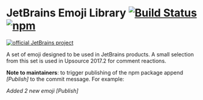 # JetBrains Emoji Library [![Build Status][ci-img]][ci] [![npm][npm-img]][npm]

[![official JetBrains project](http://jb.gg/badges/official-flat-square.svg)](https://confluence.jetbrains.com/display/ALL/JetBrains+on+GitHub)

A set of emoji designed to be used in JetBrains products. A small selection from this set is used in Upsource 2017.2 for comment reactions.

**Note to maintainers**: to trigger publishing of the npm package append *\[Publish\]* to the commit message. For example:

*Added 2 new emoji \[Publish\]*

[ci]: https://teamcity.jetbrains.com/viewType.html?buildTypeId=JetBrainsUi_Emoji&guest=1
[ci-img]: https://teamcity.jetbrains.com/app/rest/builds/buildType:JetBrainsUi_Emoji/statusIcon.svg
[npm]: https://www.npmjs.com/package/@jetbrains/emoji
[npm-img]:  https://img.shields.io/npm/v/@jetbrains/emoji.svg
